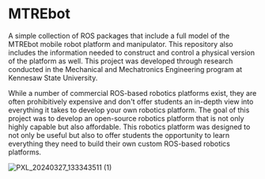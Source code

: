# MTREbot
A simple collection of ROS packages that include a full model of the MTREbot mobile robot platform and manipulator.  This repository also includes the information needed to construct and control a physical version of the platform as well.  This project was developed through research conducted in the Mechanical and Mechatronics Engineering program at Kennesaw State University.

While a number of commercial ROS-based robotics platforms exist, they are often prohibitively expensive and don't offer students an in-depth view into everything it takes to develop your own robotics platform.  The goal of this project was to develop an open-source robotics platform that is not only highly capable but also affordable.  This robotics platform was designed to not only be useful but also to offer students the opportunity to learn everything they need to build their own custom ROS-based robotics platforms.

![PXL_20240327_133343511 (1)](https://github.com/ACBRrobotics/MTREbot/assets/60329456/8b4636e2-674f-4232-8fbe-d30af6336c7e)
